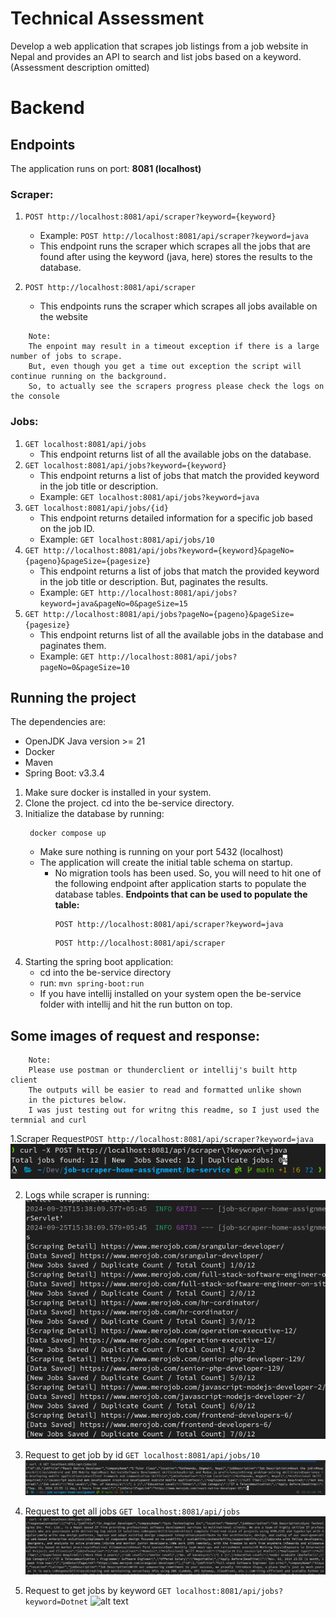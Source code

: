 # Technical Assessment
Develop a web application that scrapes job listings from a job website in Nepal and provides an API to search and list jobs based on a keyword.
(Assessment description omitted)

# Backend
## Endpoints
The application runs on port: **8081 (localhost)**
### Scraper:
1. ```POST http://localhost:8081/api/scraper?keyword={keyword}```
    - Example: ```POST http://localhost:8081/api/scraper?keyword=java```
    - This endpoint runs the scraper which scrapes all the jobs that are found after using the keyword (java, here)
      stores the results to the database.


2. ```POST http://localhost:8081/api/scraper```
    - This endpoints runs the scraper which scrapes all jobs available on the website

```
    Note:
    The enpoint may result in a timeout exception if there is a large number of jobs to scrape.
    But, even though you get a time out exception the script will continue running on the background.
    So, to actually see the scrapers progress please check the logs on the console 
```

### Jobs:
1. ```GET localhost:8081/api/jobs```
    - This endpoint returns list of all the available jobs on the database.
2. ```GET localhost:8081/api/jobs?keyword={keyword}```
    - This endpoint returns a list of jobs that match the provided keyword in the job title or description.
    - Example: ```GET localhost:8081/api/jobs?keyword=java```
3. ```GET localhost:8081/api/jobs/{id}```
    - This endpoint returns detailed information for a specific job based on the job ID.
    - Example: ```GET localhost:8081/api/jobs/10```
4. ```GET http://localhost:8081/api/jobs?keyword={keyword}&pageNo={pageno}&pageSize={pagesize}```
    - This endpoint returns a list of jobs that match the provided keyword in the job title or description.
      But, paginates the results.
    - Example: ```GET http://localhost:8081/api/jobs?keyword=java&pageNo=0&pageSize=15```
5. ```GET http://localhost:8081/api/jobs?pageNo={pageno}&pageSize={pagesize}```
    - This endpoint returns list of all the available jobs in the database and paginates them.
    - Example: ```GET http://localhost:8081/api/jobs?pageNo=0&pageSize=10```

## Running the project
The dependencies are:
- OpenJDK Java version >= 21
- Docker
- Maven
- Spring Boot: v3.3.4

1. Make sure docker is installed in your system.
2. Clone the project. cd into the be-service directory.
3. Initialize the database by running:
   ```
    docker compose up
   ```
    - Make sure nothing is running on your port 5432 (localhost)
    - The application will create the initial table schema on startup.
      - No migration tools has been used. So, you will need to hit one of the following endpoint 
        after application starts to populate the database tables.
        **Endpoints that can be used to populate the table:**
        ```
        POST http://localhost:8081/api/scraper?keyword=java
        ```
        ```
        POST http://localhost:8081/api/scraper
        ```
4. Starting the spring boot application:
   - cd into the be-service directory
   - run: ```mvn spring-boot:run```
   - If you have intellij installed on your system open the be-service folder with intellij and hit the run button on top.


## Some images of request and response:

```
    Note: 
    Please use postman or thunderclient or intellij's built http client
    The outputs will be easier to read and formatted unlike shown
    in the pictures below.
    I was just testing out for writng this readme, so I just used the termnial and curl
```

1.Scraper Request```POST http://localhost:8081/api/scraper?keyword=java``` 
![Scraper response)](./documentation/img/scraper.png)

2. Logs while scraper is running:
![alt text](./documentation/img/scraper-logs.png)

3. Request to get job by id ```GET localhost:8081/api/jobs/10```
![alt text](./documentation/img/job-by-id.png)

4. Request to get all jobs ```GET localhost:8081/api/jobs```
![alt text](./documentation/img/all-jobs.png)

5. Request to get jobs by keyword ```GET localhost:8081/api/jobs?keyword=Dotnet```
![alt text](./documentation/img/job-by-keyword.png)